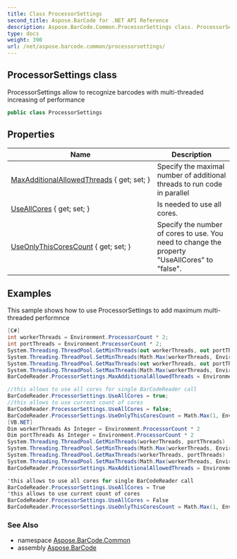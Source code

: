 ```yaml
---
title: Class ProcessorSettings
second_title: Aspose.BarCode for .NET API Reference
description: Aspose.BarCode.Common.ProcessorSettings class. ProcessorSettings allow to recognize barcodes with multithreaded increasing of performance
type: docs
weight: 390
url: /net/aspose.barcode.common/processorsettings/
---
```

## ProcessorSettings class

ProcessorSettings allow to recognize barcodes with multi-threaded increasing of performance

```csharp
public class ProcessorSettings
```

## Properties

| Name | Description |
| --- | --- |
| [MaxAdditionalAllowedThreads](../../aspose.barcode.common/processorsettings/maxadditionalallowedthreads/) { get; set; } | Specify the maximal number of additional threads to run code in parallel |
| [UseAllCores](../../aspose.barcode.common/processorsettings/useallcores/) { get; set; } | Is needed to use all cores. |
| [UseOnlyThisCoresCount](../../aspose.barcode.common/processorsettings/useonlythiscorescount/) { get; set; } | Specify the number of cores to use. You need to change the property "UseAllCores" to "false". |

## Examples

This sample shows how to use ProcessorSettings to add maximum multi-threaded performnce

```csharp
[C#]
int workerThreads = Environment.ProcessorCount * 2;
int portThreads = Environment.ProcessorCount * 2;
System.Threading.ThreadPool.GetMinThreads(out workerThreads, out portThreads);
System.Threading.ThreadPool.SetMinThreads(Math.Max(workerThreads, Environment.ProcessorCount* 2), portThreads);
System.Threading.ThreadPool.GetMaxThreads(out workerThreads, out portThreads);
System.Threading.ThreadPool.SetMaxThreads(Math.Max(workerThreads, Environment.ProcessorCount* 4), portThreads);
BarCodeReader.ProcessorSettings.MaxAdditionalAllowedThreads = Environment.ProcessorCount* 2;

//this allows to use all cores for single BarCodeReader call
BarCodeReader.ProcessorSettings.UseAllCores = true;
//this allows to use current count of cores
BarCodeReader.ProcessorSettings.UseAllCores = false;
BarCodeReader.ProcessorSettings.UseOnlyThisCoresCount = Math.Max(1, Environment.ProcessorCount / 2);
[VB.NET]
Dim workerThreads As Integer = Environment.ProcessorCount * 2
Dim portThreads As Integer = Environment.ProcessorCount * 2
System.Threading.ThreadPool.GetMinThreads(workerThreads, portThreads)
System.Threading.ThreadPool.SetMinThreads(Math.Max(workerThreads, Environment.ProcessorCount* 2), portThreads)
System.Threading.ThreadPool.GetMaxThreads(workerThreads, portThreads)
System.Threading.ThreadPool.SetMaxThreads(Math.Max(workerThreads, Environment.ProcessorCount* 4), portThreads)
BarCodeReader.ProcessorSettings.MaxAdditionalAllowedThreads = Environment.ProcessorCount* 2

'this allows to use all cores for single BarCodeReader call
BarCodeReader.ProcessorSettings.UseAllCores = True
'this allows to use current count of cores
BarCodeReader.ProcessorSettings.UseAllCores = False
BarCodeReader.ProcessorSettings.UseOnlyThisCoresCount = Math.Max(1, Environment.ProcessorCount / 2)
```

### See Also

* namespace [Aspose.BarCode.Common](../../aspose.barcode.common/)
* assembly [Aspose.BarCode](../../)


